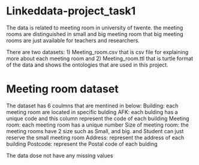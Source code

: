 # Linkeddata-project_task1

The data is related to meeting room in university of twente. the meeting rooms are distinguished in small and big meeting room that big meeting rooms are just available for teachers and researchers. 

There are two datasets: 1) Meeting_room.csv that is csv file for explaining more about each meeting room and 2) Meeting_room.ttl that is turtle format of the data and shows the ontologies that are used in this project.

# Meeting room dataset

The dataset has 6 coulmns that are mentined in below:
Building: each meeting room are located in specific bulding
AFK: each bulding has a unique code and this column represent the code of each building 
Meeting room: each meeting room has a unique number 
Size of meeting room: the meeting rooms have 2 size such as Small, and big. and Student can just reserve the small meeting room
Address: represent the address of each building
Postcode: represent the Postal code of each bulding 


The data dose not have any missing values 

